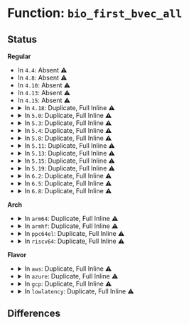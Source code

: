 # Function: <code>bio_first_bvec_all</code>

## Status
<b>Regular</b>
<ul>
<li>
In <code>4.4</code>: Absent ⚠️
</li>
<li>
In <code>4.8</code>: Absent ⚠️
</li>
<li>
In <code>4.10</code>: Absent ⚠️
</li>
<li>
In <code>4.13</code>: Absent ⚠️
</li>
<li>
In <code>4.15</code>: Absent ⚠️
</li>
<li>
<details>
<summary>In <code>4.18</code>: Duplicate, Full Inline ⚠️</summary>

**Collision:** Static Duplication

**Inline:** Full

**Transformation:** False

**Instances:**

```
In kernel/power/swap.c (ffffffff810ed975)
Location: include/linux/bio.h:318
Inline: True
Inline callers:
  - kernel/power/swap.c:hib_end_io
```
```
In mm/page_io.c (ffffffff81246aa5)
Location: include/linux/bio.h:318
Inline: True
Inline callers:
  - mm/page_io.c:end_swap_bio_read
  - mm/page_io.c:end_swap_bio_write
```
</details>
</li>
<li>
<details>
<summary>In <code>5.0</code>: Duplicate, Full Inline ⚠️</summary>

**Collision:** Static Duplication

**Inline:** Full

**Transformation:** False

**Instances:**

```
In kernel/power/swap.c (ffffffff810f8fe5)
Location: include/linux/bio.h:272
Inline: True
Inline callers:
  - kernel/power/swap.c:hib_end_io
```
```
In mm/page_io.c (ffffffff8125aec5)
Location: include/linux/bio.h:272
Inline: True
Inline callers:
  - mm/page_io.c:end_swap_bio_read
  - mm/page_io.c:end_swap_bio_write
```
</details>
</li>
<li>
<details>
<summary>In <code>5.3</code>: Duplicate, Full Inline ⚠️</summary>

**Collision:** Static Duplication

**Inline:** Full

**Transformation:** False

**Instances:**

```
In kernel/power/swap.c (ffffffff811016e5)
Location: include/linux/bio.h:279
Inline: True
Inline callers:
  - kernel/power/swap.c:hib_end_io
```
```
In mm/page_io.c (ffffffff81275ec5)
Location: include/linux/bio.h:279
Inline: True
Inline callers:
  - mm/page_io.c:end_swap_bio_read
  - mm/page_io.c:end_swap_bio_write
```
</details>
</li>
<li>
<details>
<summary>In <code>5.4</code>: Duplicate, Full Inline ⚠️</summary>

**Collision:** Static Duplication

**Inline:** Full

**Transformation:** False

**Instances:**

```
In kernel/power/swap.c (ffffffff8110db15)
Location: include/linux/bio.h:279
Inline: True
Inline callers:
  - kernel/power/swap.c:hib_end_io
```
```
In mm/page_io.c (ffffffff81285995)
Location: include/linux/bio.h:279
Inline: True
Inline callers:
  - mm/page_io.c:end_swap_bio_read
  - mm/page_io.c:end_swap_bio_write
```
```
In fs/verity/verify.c (ffffffff81351745)
Location: include/linux/bio.h:279
Inline: True
Inline callers:
  - fs/verity/verify.c:fsverity_verify_bio
```
</details>
</li>
<li>
<details>
<summary>In <code>5.8</code>: Duplicate, Full Inline ⚠️</summary>

**Collision:** Static Duplication

**Inline:** Full

**Transformation:** False

**Instances:**

```
In kernel/power/swap.c (ffffffff81118b35)
Location: include/linux/bio.h:287
Inline: True
Inline callers:
  - kernel/power/swap.c:hib_end_io
```
```
In mm/page_io.c (ffffffff812b7d35)
Location: include/linux/bio.h:287
Inline: True
Inline callers:
  - mm/page_io.c:end_swap_bio_read
  - mm/page_io.c:end_swap_bio_write
```
```
In fs/verity/verify.c (ffffffff813981f5)
Location: include/linux/bio.h:287
Inline: True
Inline callers:
  - fs/verity/verify.c:fsverity_verify_bio
```
</details>
</li>
<li>
<details>
<summary>In <code>5.11</code>: Duplicate, Full Inline ⚠️</summary>

**Collision:** Static Duplication

**Inline:** Full

**Transformation:** False

**Instances:**

```
In kernel/power/swap.c (ffffffff81114605)
Location: include/linux/bio.h:298
Inline: True
Inline callers:
  - kernel/power/swap.c:hib_end_io
```
```
In mm/page_io.c (ffffffff812c33e5)
Location: include/linux/bio.h:298
Inline: True
Inline callers:
  - mm/page_io.c:end_swap_bio_read
  - mm/page_io.c:end_swap_bio_write
```
```
In fs/verity/verify.c (ffffffff813a9a75)
Location: include/linux/bio.h:298
Inline: True
Inline callers:
  - fs/verity/verify.c:fsverity_verify_bio
```
</details>
</li>
<li>
<details>
<summary>In <code>5.13</code>: Duplicate, Full Inline ⚠️</summary>

**Collision:** Static Duplication

**Inline:** Full

**Transformation:** False

**Instances:**

```
In kernel/power/swap.c (ffffffff81114dc5)
Location: include/linux/bio.h:300
Inline: True
Inline callers:
  - kernel/power/swap.c:hib_end_io
```
```
In mm/page_io.c (ffffffff812ca1f5)
Location: include/linux/bio.h:300
Inline: True
Inline callers:
  - mm/page_io.c:end_swap_bio_read
  - mm/page_io.c:end_swap_bio_write
```
```
In fs/verity/verify.c (ffffffff813b0fb5)
Location: include/linux/bio.h:300
Inline: True
Inline callers:
  - fs/verity/verify.c:fsverity_verify_bio
```
</details>
</li>
<li>
<details>
<summary>In <code>5.15</code>: Duplicate, Full Inline ⚠️</summary>

**Collision:** Static Duplication

**Inline:** Full

**Transformation:** False

**Instances:**

```
In kernel/power/swap.c (ffffffff81135445)
Location: include/linux/bio.h:299
Inline: True
Inline callers:
  - kernel/power/swap.c:hib_end_io
```
```
In mm/page_io.c (ffffffff8130f215)
Location: include/linux/bio.h:299
Inline: True
Inline callers:
  - mm/page_io.c:end_swap_bio_read
  - mm/page_io.c:end_swap_bio_write
```
```
In fs/verity/verify.c (ffffffff81400c95)
Location: include/linux/bio.h:299
Inline: True
Inline callers:
  - fs/verity/verify.c:fsverity_verify_bio
```
</details>
</li>
<li>
<details>
<summary>In <code>5.19</code>: Duplicate, Full Inline ⚠️</summary>

**Collision:** Static Duplication

**Inline:** Full

**Transformation:** False

**Instances:**

```
In kernel/power/swap.c (ffffffff81157935)
Location: include/linux/bio.h:243
Inline: True
Inline callers:
  - kernel/power/swap.c:hib_end_io
```
```
In mm/page_io.c (ffffffff81379475)
Location: include/linux/bio.h:243
Inline: True
Inline callers:
  - mm/page_io.c:end_swap_bio_read
  - mm/page_io.c:end_swap_bio_write
```
```
In fs/verity/verify.c (ffffffff81474d15)
Location: include/linux/bio.h:243
Inline: True
Inline callers:
  - fs/verity/verify.c:fsverity_verify_bio
```
```
In fs/iomap/buffered-io.c (ffffffff814884c4)
Location: include/linux/bio.h:243
Inline: True
Inline callers:
  - fs/iomap/buffered-io.c:iomap_finish_ioend
  - fs/iomap/buffered-io.c:iomap_finish_ioend
  - fs/iomap/buffered-io.c:iomap_read_end_io
  - fs/iomap/buffered-io.c:iomap_read_end_io
```
</details>
</li>
<li>
<details>
<summary>In <code>6.2</code>: Duplicate, Full Inline ⚠️</summary>

**Collision:** Static Duplication

**Inline:** Full

**Transformation:** False

**Instances:**

```
In kernel/power/swap.c (ffffffff81188825)
Location: include/linux/bio.h:243
Inline: True
Inline callers:
  - kernel/power/swap.c:hib_end_io
```
```
In mm/page_io.c (ffffffff813f6e95)
Location: include/linux/bio.h:243
Inline: True
Inline callers:
  - mm/page_io.c:end_swap_bio_read
  - mm/page_io.c:end_swap_bio_write
```
```
In fs/verity/verify.c (ffffffff815070f5)
Location: include/linux/bio.h:243
Inline: True
Inline callers:
  - fs/verity/verify.c:fsverity_verify_bio
```
```
In fs/iomap/buffered-io.c (ffffffff8151c344)
Location: include/linux/bio.h:243
Inline: True
Inline callers:
  - fs/iomap/buffered-io.c:iomap_finish_ioend
  - fs/iomap/buffered-io.c:iomap_finish_ioend
  - fs/iomap/buffered-io.c:iomap_read_end_io
  - fs/iomap/buffered-io.c:iomap_read_end_io
```
</details>
</li>
<li>
<details>
<summary>In <code>6.5</code>: Duplicate, Full Inline ⚠️</summary>

**Collision:** Static Duplication

**Inline:** Full

**Transformation:** False

**Instances:**

```
In kernel/power/swap.c (ffffffff811999e5)
Location: include/linux/bio.h:245
Inline: True
Inline callers:
  - kernel/power/swap.c:hib_end_io
```
```
In mm/page_io.c (ffffffff8142a025)
Location: include/linux/bio.h:245
Inline: True
Inline callers:
  - mm/page_io.c:__end_swap_bio_read
  - mm/page_io.c:__end_swap_bio_write
```
```
In fs/mpage.c (ffffffff8150e365)
Location: include/linux/bio.h:245
Inline: True
Inline callers:
  - fs/mpage.c:mpage_write_end_io
  - fs/mpage.c:mpage_write_end_io
  - fs/mpage.c:mpage_read_end_io
  - fs/mpage.c:mpage_read_end_io
```
```
In fs/crypto/bio.c (ffffffff8153a5a5)
Location: include/linux/bio.h:245
Inline: True
Inline callers:
  - fs/crypto/bio.c:fscrypt_decrypt_bio
  - fs/crypto/bio.c:fscrypt_decrypt_bio
```
```
In fs/verity/verify.c (ffffffff8153e617)
Location: include/linux/bio.h:245
Inline: True
Inline callers:
  - fs/verity/verify.c:fsverity_verify_bio
  - fs/verity/verify.c:fsverity_verify_bio
```
```
In fs/iomap/buffered-io.c (ffffffff81554551)
Location: include/linux/bio.h:245
Inline: True
Inline callers:
  - fs/iomap/buffered-io.c:iomap_finish_ioend
  - fs/iomap/buffered-io.c:iomap_finish_ioend
  - fs/iomap/buffered-io.c:iomap_read_end_io
  - fs/iomap/buffered-io.c:iomap_read_end_io
```
```
In fs/ext4/page-io.c (ffffffff815d9b65)
Location: include/linux/bio.h:245
Inline: True
Inline callers:
  - fs/ext4/page-io.c:ext4_finish_bio
  - fs/ext4/page-io.c:ext4_finish_bio
```
```
In fs/ext4/readpage.c (ffffffff815db015)
Location: include/linux/bio.h:245
Inline: True
Inline callers:
  - fs/ext4/readpage.c:__read_end_io
  - fs/ext4/readpage.c:__read_end_io
```
</details>
</li>
<li>
<details>
<summary>In <code>6.8</code>: Duplicate, Full Inline ⚠️</summary>

**Collision:** Static Duplication

**Inline:** Full

**Transformation:** False

**Instances:**

```
In kernel/power/swap.c (ffffffff811a8a45)
Location: include/linux/bio.h:245
Inline: True
Inline callers:
  - kernel/power/swap.c:hib_end_io
```
```
In mm/page_io.c (ffffffff81463445)
Location: include/linux/bio.h:245
Inline: True
Inline callers:
  - mm/page_io.c:__end_swap_bio_read
  - mm/page_io.c:__end_swap_bio_write
```
```
In fs/mpage.c (ffffffff81542e10)
Location: include/linux/bio.h:245
Inline: True
Inline callers:
  - fs/mpage.c:bio_first_folio
```
```
In fs/crypto/bio.c (ffffffff8156f050)
Location: include/linux/bio.h:245
Inline: True
Inline callers:
  - fs/crypto/bio.c:bio_first_folio
```
```
In fs/verity/verify.c (ffffffff81573c78)
Location: include/linux/bio.h:245
Inline: True
Inline callers:
  - fs/verity/verify.c:fsverity_verify_bio
```
```
In fs/iomap/buffered-io.c (ffffffff8158a71e)
Location: include/linux/bio.h:245
Inline: True
Inline callers:
  - fs/iomap/buffered-io.c:iomap_finish_ioend
  - fs/iomap/buffered-io.c:iomap_finish_ioend
  - fs/iomap/buffered-io.c:iomap_read_end_io
  - fs/iomap/buffered-io.c:iomap_read_end_io
```
```
In fs/ext4/page-io.c (ffffffff816124f0)
Location: include/linux/bio.h:245
Inline: True
Inline callers:
  - fs/ext4/page-io.c:ext4_finish_bio
```
```
In fs/ext4/readpage.c (ffffffff81613aa4)
Location: include/linux/bio.h:245
Inline: True
Inline callers:
  - fs/ext4/readpage.c:__read_end_io
```
```
In block/bio.c (ffffffff817aab70)
Location: include/linux/bio.h:245
Inline: True
Inline callers:
  - block/bio.c:bio_first_folio
```
</details>
</li>
</ul>
<b>Arch</b>
<ul>
<li>
<details>
<summary>In <code>arm64</code>: Duplicate, Full Inline ⚠️</summary>

**Collision:** Static Duplication

**Inline:** Full

**Transformation:** False

**Instances:**

```
In mm/page_io.c (ffff80001032008c)
Location: include/linux/bio.h:279
Inline: True
Inline callers:
  - mm/page_io.c:end_swap_bio_read
  - mm/page_io.c:end_swap_bio_write
```
```
In fs/verity/verify.c (ffff800010413894)
Location: include/linux/bio.h:279
Inline: True
Inline callers:
  - fs/verity/verify.c:fsverity_verify_bio
```
</details>
</li>
<li>
<details>
<summary>In <code>armhf</code>: Duplicate, Full Inline ⚠️</summary>

**Collision:** Static Duplication

**Inline:** Full

**Transformation:** False

**Instances:**

```
In kernel/power/swap.c (c03c0a28)
Location: include/linux/bio.h:279
Inline: True
Inline callers:
  - kernel/power/swap.c:hib_end_io
```
```
In mm/page_io.c (c05388d4)
Location: include/linux/bio.h:279
Inline: True
Inline callers:
  - mm/page_io.c:end_swap_bio_read
  - mm/page_io.c:end_swap_bio_write
```
```
In fs/verity/verify.c (c05dfb38)
Location: include/linux/bio.h:279
Inline: True
Inline callers:
  - fs/verity/verify.c:fsverity_verify_bio
```
</details>
</li>
<li>
<details>
<summary>In <code>ppc64el</code>: Duplicate, Full Inline ⚠️</summary>

**Collision:** Static Duplication

**Inline:** Full

**Transformation:** False

**Instances:**

```
In mm/page_io.c (c0000000003f4f18)
Location: include/linux/bio.h:279
Inline: True
Inline callers:
  - mm/page_io.c:end_swap_bio_read
  - mm/page_io.c:end_swap_bio_write
```
```
In fs/verity/verify.c (c00000000052185c)
Location: include/linux/bio.h:279
Inline: True
Inline callers:
  - fs/verity/verify.c:fsverity_verify_bio
```
</details>
</li>
<li>
<details>
<summary>In <code>riscv64</code>: Duplicate, Full Inline ⚠️</summary>

**Collision:** Static Duplication

**Inline:** Full

**Transformation:** False

**Instances:**

```
In mm/page_io.c (ffffffe000221798)
Location: include/linux/bio.h:279
Inline: True
Inline callers:
  - mm/page_io.c:end_swap_bio_read
  - mm/page_io.c:end_swap_bio_write
```
```
In fs/verity/verify.c (ffffffe0002bb28a)
Location: include/linux/bio.h:279
Inline: True
Inline callers:
  - fs/verity/verify.c:fsverity_verify_bio
```
</details>
</li>
</ul>
<b>Flavor</b>
<ul>
<li>
<details>
<summary>In <code>aws</code>: Duplicate, Full Inline ⚠️</summary>

**Collision:** Static Duplication

**Inline:** Full

**Transformation:** False

**Instances:**

```
In mm/page_io.c (ffffffff8127dfe5)
Location: include/linux/bio.h:279
Inline: True
Inline callers:
  - mm/page_io.c:end_swap_bio_read
  - mm/page_io.c:end_swap_bio_write
```
```
In fs/verity/verify.c (ffffffff81349d25)
Location: include/linux/bio.h:279
Inline: True
Inline callers:
  - fs/verity/verify.c:fsverity_verify_bio
```
</details>
</li>
<li>
<details>
<summary>In <code>azure</code>: Duplicate, Full Inline ⚠️</summary>

**Collision:** Static Duplication

**Inline:** Full

**Transformation:** False

**Instances:**

```
In kernel/power/swap.c (ffffffff810f6fd5)
Location: include/linux/bio.h:279
Inline: True
Inline callers:
  - kernel/power/swap.c:hib_end_io
```
```
In mm/page_io.c (ffffffff8126fe15)
Location: include/linux/bio.h:279
Inline: True
Inline callers:
  - mm/page_io.c:end_swap_bio_read
  - mm/page_io.c:end_swap_bio_write
```
```
In fs/verity/verify.c (ffffffff8133aa05)
Location: include/linux/bio.h:279
Inline: True
Inline callers:
  - fs/verity/verify.c:fsverity_verify_bio
```
</details>
</li>
<li>
<details>
<summary>In <code>gcp</code>: Duplicate, Full Inline ⚠️</summary>

**Collision:** Static Duplication

**Inline:** Full

**Transformation:** False

**Instances:**

```
In kernel/power/swap.c (ffffffff81103fe5)
Location: include/linux/bio.h:279
Inline: True
Inline callers:
  - kernel/power/swap.c:hib_end_io
```
```
In mm/page_io.c (ffffffff8127bd85)
Location: include/linux/bio.h:279
Inline: True
Inline callers:
  - mm/page_io.c:end_swap_bio_read
  - mm/page_io.c:end_swap_bio_write
```
```
In fs/verity/verify.c (ffffffff813477f5)
Location: include/linux/bio.h:279
Inline: True
Inline callers:
  - fs/verity/verify.c:fsverity_verify_bio
```
</details>
</li>
<li>
<details>
<summary>In <code>lowlatency</code>: Duplicate, Full Inline ⚠️</summary>

**Collision:** Static Duplication

**Inline:** Full

**Transformation:** False

**Instances:**

```
In kernel/power/swap.c (ffffffff8110f3d5)
Location: include/linux/bio.h:279
Inline: True
Inline callers:
  - kernel/power/swap.c:hib_end_io
```
```
In mm/page_io.c (ffffffff8128b965)
Location: include/linux/bio.h:279
Inline: True
Inline callers:
  - mm/page_io.c:end_swap_bio_read
  - mm/page_io.c:end_swap_bio_write
```
```
In fs/verity/verify.c (ffffffff8135aaf5)
Location: include/linux/bio.h:279
Inline: True
Inline callers:
  - fs/verity/verify.c:fsverity_verify_bio
```
</details>
</li>
</ul>

## Differences
